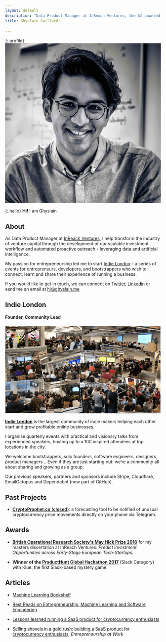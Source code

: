 ```yaml
---
layout: default
description: "Data Product Manager at InReach Ventures, the AI powered VC. Organizer of Indie London, the largest events for London indie makers."
title: Ghyslain Gaillard

---
```

{:.profile}
![ghyslain](./ghyslain.jpg)

{:.hello}
**Hi!** I am Ghyslain

## About

As Data Product Manager at [InReach Ventures](http://www.inreachventures.com/), I help transform the industry of venture capital through the development of our scalable investment workflow and automated proactive outreach - leveraging data and artificial intelligence.

My passion for entrepreneurship led me to start [Indie London](https://indieldn.com/) – a series of events for entrepreneurs, developers, and bootstrappers who wish to connect, learn and share their experience of running a business.

If you would like to get in touch, we can connect on [Twitter](https://twitter.com/iamghyslain), [Linkedin](https://www.Linkedin.com/in/ghyslaingaillard) or send me an email at [hi@ghyslain.me](mailto:hi@ghyslain.me)

## Indie London
#### Founder, Community Lead

![indieldn](./indieldn.png)

**[Indie London](https://indieldn.com/)** is the largest community of indie makers helping each other start and grow profitable online businesses.

I organise quarterly events with practical and visionary talks from experienced speakers, hosting up to a 100 inspired attendees at top locations in the city.

We welcome bootstrappers, solo founders, software engineers, designers, product managers... Even if they are just starting out: we’re a community all about sharing and growing as a group.

Our previous speakers, partners and sponsors include Stripe, Cloudflare, EmailOctopus and Dependabot (now part of GitHub).

## Past Projects

- **[CryptoProphet.co  (closed)](https://web.archive.org/web/20180524165212/https://cryptoprophet.co/)**: a forecasting tool to be notified of unusual cryptocurrency price movements  directly on your phone via Telegram.



## Awards

- **[British Operational Research Society's May Hick Prize 2016](http://www.theorsociety.com/Pages/Awards/May.aspx)** for my masters dissertation at InReach Ventures: *Predict Investment Opportunities across Early-Stage European Tech-Startups*.

- **Winner of the [ProductHunt Global Hackathon 2017](https://blog.producthunt.com/winners-of-the-product-hunt-global-hackathon-2017-e2bad6adda39)** (Slack Category) with Klue: the first Slack-based mystery game.


## Articles

- [Machine Learning Bookshelf](http://ghyslain.me/bookshelf)

- [Best Reads on Entrepreneurship, Machine Learning and Software Engineering](https://ghyslain.me/library)

- [Lessons learned running a SaaS product for cryptocurrency enthusiasts](https://medium.com/@ghyslain/how-cryptoprophet-uses-metrics-to-measure-growth-14e4a52f275c)

- [Selling shovels in a gold rush: building a SaaS product for cryptocurrency enthusiasts](https://medium.com/entrepreneurship-at-work/selling-shovel-during-the-gold-rush-building-a-saas-product-for-cryptocurrency-enthusiasts-7ff02bb0724e), *Entrepreneurship at Work*
